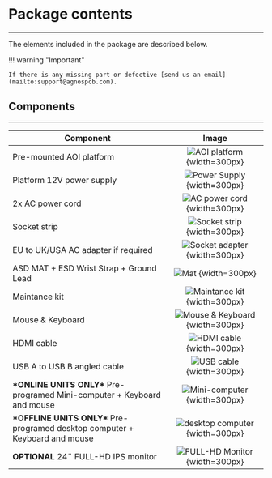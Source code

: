 #  **Package contents**
___

The elements included in the package are described below.

!!! warning "Important"

    If there is any missing part or defective [send us an email](mailto:support@agnospcb.com).

## **Components**
___

| Component | Image |
| --------- | :-----: |
| Pre-mounted AOI platform| ![AOI platform](assets/v7/4050-frame.jpg) {width=300px} |
|Platform 12V power supply| ![Power Supply](assets/v7/power-supply.png) {width=300px}|
|2x AC power cord| ![AC power cord](assets/v7/eu-ac-cord.webp) {width=300px}|
| Socket strip | ![Socket strip](assets/v7/socket-strip.webp) {width=300px}|
| EU to UK/USA AC adapter if required | ![Socket adapter](assets/v7/ac-adapter.webp) {width=300px}|
| ASD MAT + ESD Wrist Strap + Ground Lead | ![Mat](assets/mat.png) {width=300px}|
| Maintance kit | ![Maintance kit](assets/v7/maintance-kit.jpg) {width=300px} |
| Mouse & Keyboard | ![Mouse & Keyboard ](assets/v7/mouse_keyboard.jpeg) {width=300px}|
|HDMI cable| ![HDMI cable](assets/hdmi.png) {width=300px}|
|USB A to USB B angled cable | ![USB cable](assets/v7/usb-angled.png) {width=300px}|
|  **\*ONLINE UNITS ONLY\*** Pre-programed Mini-computer + Keyboard and mouse | ![Mini-computer](assets/intel_nuc.png) {width=300px} |
|  **\*OFFLINE UNITS ONLY\*** Pre-programed desktop computer + Keyboard and mouse | ![desktop computer](assets/Hummer_pc.png) {width=300px} |
| **OPTIONAL** 24¨ FULL-HD IPS monitor |![FULL-HD Monitor](assets/asus_monitor.png) {width=300px} |


